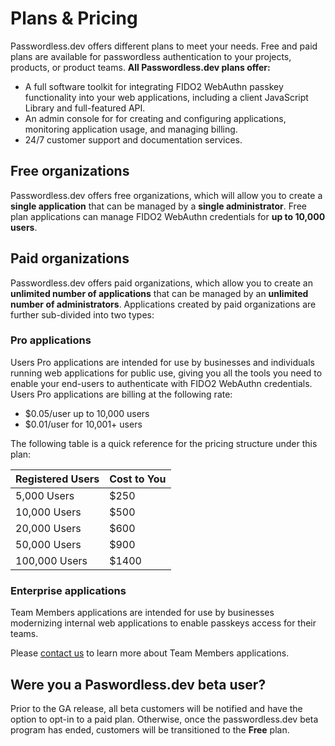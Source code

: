 # Plans & Pricing
Passwordless.dev offers different plans to meet your needs. Free and paid plans are available for passwordless authentication to your projects, products, or product teams. **All Passwordless.dev plans offer:**

- A full software toolkit for integrating FIDO2 WebAuthn passkey functionality into your web applications, including a client JavaScript Library and full-featured API.
- An admin console for for creating and configuring applications, monitoring application usage, and managing billing.
- 24/7 customer support and documentation services.

<!-- ![get started](./CleanShot%202023-04-12%20at%2020.54.05%402x.png) -->

## Free organizations

Passwordless.dev offers free organizations, which will allow you to create a **single application** that can be managed by a **single administrator**. Free plan applications can manage FIDO2 WebAuthn credentials for **up to 10,000 users**.

## Paid organizations

Passwordless.dev offers paid organizations, which allow you to create an **unlimited number of applications** that can be managed by an **unlimited number of administrators**. Applications created by paid organizations are further sub-divided into two types:

### Pro applications

Users Pro applications are intended for use by businesses and individuals running web applications for public use, giving you all the tools you need to enable your end-users to authenticate with FIDO2 WebAuthn credentials. Users Pro applications are billing at the following rate:

- $0.05/user up to 10,000 users
- $0.01/user for 10,001+ users

The following table is a quick reference for the pricing structure under this plan:

|Registered Users|Cost to You|
|----------------|-----------|
|5,000 Users|$250|
|10,000 Users|$500|
|20,000 Users|$600|
|50,000 Users|$900|
|100,000 Users|$1400|

### Enterprise applications

Team Members applications are intended for use by businesses modernizing internal web applications to enable passkeys access for their teams.

Please [contact us](https://bitwarden.com/contact-sales) to learn more about Team Members applications.

## Were you a Paswordless.dev beta user?

Prior to the GA release, all beta customers will be notified and have the option to opt-in to a paid plan. Otherwise, once the passwordless.dev beta program has ended, customers will be transitioned to the **Free** plan.
